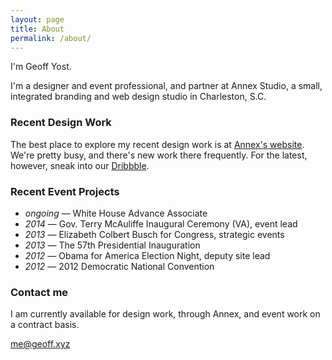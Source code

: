 ```yaml
---
layout: page
title: About
permalink: /about/
---
```


I'm Geoff Yost.

I'm a designer and event professional, and partner at Annex Studio, a small, integrated branding and web design studio in Charleston, S.C. 

### Recent Design Work

The best place to explore my recent design work is at [Annex's website](http://www.annexstudio.com). We're pretty busy, and there's new work there frequently. For the latest, however, sneak into our [Dribbble](http://dribbble.com/annex).

### Recent Event Projects

- *ongoing* — White House Advance Associate
- *2014* — Gov. Terry McAuliffe Inaugural Ceremony (VA), event lead
- *2013* — Elizabeth Colbert Busch for Congress, strategic events
- *2013* — The 57th Presidential Inauguration
- *2012* — Obama for America Election Night, deputy site lead
- *2012* — 2012 Democratic National Convention

### Contact me

I am currently available for design work, through Annex, and event work on a contract basis.

[me@geoff.xyz](mailto:me@geoff.xyz)
